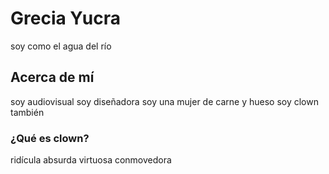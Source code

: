 # Grecia Yucra
soy como el agua del río

## Acerca de mí
soy audiovisual
soy diseñadora
soy una mujer de carne y hueso
soy clown también

### ¿Qué es clown?
ridícula
absurda
virtuosa
conmovedora
